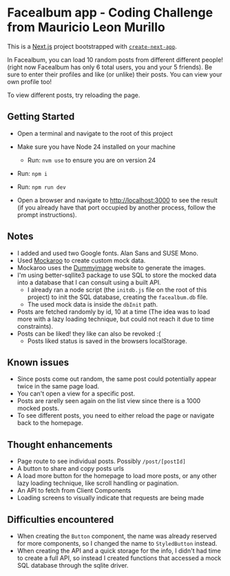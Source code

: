 # Facealbum app - Coding Challenge from Mauricio Leon Murillo
This is a [Next.js](https://nextjs.org) project bootstrapped with [`create-next-app`](https://nextjs.org/docs/app/api-reference/cli/create-next-app).

In Facealbum, you can load 10 random posts from different different people! (right now Facealbum has only 6 total users, you and your 5 friends). Be sure to enter their profiles and like (or unlike) their posts. You can view your own profile too!

To view different posts, try reloading the page.

## Getting Started

- Open a terminal and navigate to the root of this project

- Make sure you have Node 24 installed on your machine
  - Run: `nvm use` to ensure you are on version 24

- Run: `npm i`

- Run: `npm run dev`

- Open a browser and navigate to [http://localhost:3000](http://localhost:3000) to see the result (if you already have that port occupied by another process, follow the prompt instructions).

## Notes
- I added and used two Google fonts. Alan Sans and SUSE Mono.
- Used [Mockaroo](https://www.mockaroo.com/) to create custom mock data.
- Mockaroo uses the [Dummyimage](https://dummyimage.com) website to generate the images.
- I'm using better-sqllite3 package to use SQL to store the mocked data into a database that I can consult using a built API.
  - I already ran a node script (the `initdb.js` file on the root of this project) to init the SQL database, creating the `facealbum.db` file.
  - The used mock data is inside the `dbInit` path.
- Posts are fetched randomly by id, 10 at a time (The idea was to load more with a lazy loading technique, but could not reach it due to time constraints).
- Posts can be liked! they like can also be revoked :(
  - Posts liked status is saved in the browsers localStorage.

## Known issues
- Since posts come out random, the same post could potentially appear twice in the same page load.
- You can't open a view for a specific post.
- Posts are rarelly seen again on the list view since there is a 1000 mocked posts.
- To see different posts, you need to either reload the page or navigate back to the homepage.

## Thought enhancements
- Page route to see individual posts. Possibly `/post/[postId]`
- A button to share and copy posts urls
- A load more button for the homepage to load more posts, or any other lazy loading technique, like scroll handling or pagination.
- An API to fetch from Client Components
- Loading screens to visually indicate that requests are being made

## Difficulties encountered
- When creating the `Button` component, the name was already reserved for more components, so I changed the name to `StyledButton` instead.
- When creating the API and a quick storage for the info, I didn't had time to create a full API, so instead I created functions that accessed a mock SQL database through the sqlite driver.